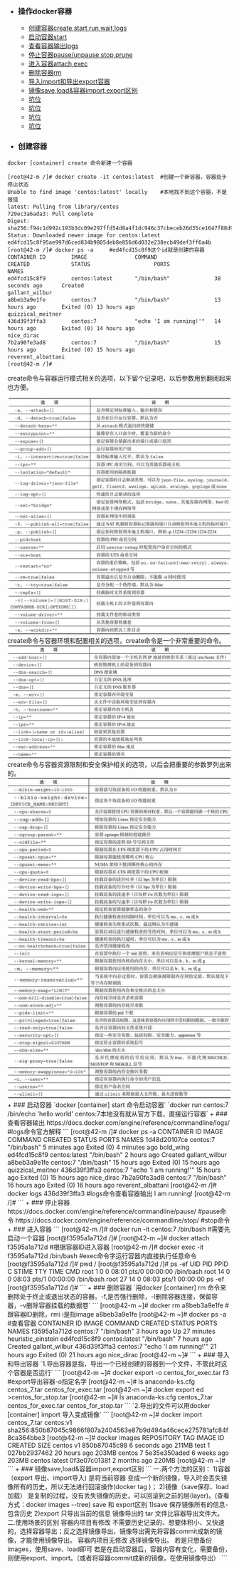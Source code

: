 + ### 操作docker容器
    + [创建容器create,start,run,wait,logs](#创建容器)
	+ [启动容器start](#启动容器)
	+ [查看容器输出logs](#查看容器输出)
	+ [停止容器pause/unpause,stop,prune](#停止容器)
	+ [进入容器attach,exec](#进入容器)
	+ [删除容器rm](#删除容器)
	+ [导入import和导出export容器](#导入和导出容器)
	+ [镜像save,load&容器import,export区别](#镜像save,load&容器import,export区别)
	+ [坑位](#坑位)
	+ [坑位](#坑位)
	+ [坑位](#坑位)
	+ [坑位](#坑位)
+ ### 创建容器
`docker [container] create 命令新建一个容器`    
```
[root@42-m /]# docker create -it centos:latest	#创建一个新容器，容器处于停止状态
Unable to find image 'centos:latest' locally	#本地找不到这个容器，不是报错
latest: Pulling from library/centos
729ec3a6ada3: Pull complete 
Digest: sha256:f94c1d992c193b3dc09e297ffd54d8a4f1dc946c37cbeceb26d35ce1647f88d9
Status: Downloaded newer image for centos:latest
ed4fcd15c8f95ae997d6ced834b9805deb8e856d6d032e238ecb49def3ff6a4b
[root@42-m /]# docker ps -a		#ed4fcd15c8f9这个id就是创建的容器
CONTAINER ID        IMAGE               COMMAND                  CREATED             STATUS                    PORTS               NAMES
ed4fcd15c8f9        centos:latest       "/bin/bash"              38 seconds ago      Created                                       gallant_wilbur
a8beb3a9e1fe        centos:7            "/bin/bash"              13 hours ago        Exited (0) 13 hours ago                       quizzical_meitner
436d39f3ffa3        centos:7            "echo 'I am running!'"   14 hours ago        Exited (0) 14 hours ago                       nice_dirac
7b2a90fe3ad8        centos:7            "/bin/bash"              15 hours ago        Exited (0) 15 hours ago                       reverent_albattani
[root@42-m /]#
```
create命令与容器运行模式相关的选项，以下留个记录吧，以后参数用到翻阅起来也方便。
<div align=center>
	<img src="https://github.com/Kingserch/Job-accumulation/blob/Docker/images/create1.jpg" > 
</div>  
create命令与容器环境和配置相关的选项，create命令是一个非常重要的命令。
<div align=center>
	<img src="https://github.com/Kingserch/Job-accumulation/blob/Docker/images/create2.jpg" > 
</div> 
create命令与容器资源限制和安全保护相关的选项，以后会把重要的参数罗列出来的。
<div align=center>
	<img src="https://github.com/Kingserch/Job-accumulation/blob/Docker/images/create3.jpg" > 
</div> 
+ ### 启动容器
`docker [container] start 命令启动容器`  
`docker run centos:7 /bin/echo 'hello world'   centos:7本地没有就从官方下载，直接运行容器`
+ ### 查看容器输出
https://docs.docker.com/engine/reference/commandline/logs/	#logs命令官方解释
```
[root@42-m /]# docker ps -a
CONTAINER ID        IMAGE               COMMAND                  CREATED             STATUS                     PORTS               NAMES
1d48d20107ce        centos:7            "/bin/bash"              5 minutes ago       Exited (0) 4 minutes ago                       bold_wing
ed4fcd15c8f9        centos:latest       "/bin/bash"              2 hours ago         Created                                        gallant_wilbur
a8beb3a9e1fe        centos:7            "/bin/bash"              15 hours ago        Exited (0) 15 hours ago                        quizzical_meitner
436d39f3ffa3        centos:7            "echo 'I am running!'"   15 hours ago        Exited (0) 15 hours ago                        nice_dirac
7b2a90fe3ad8        centos:7            "/bin/bash"              16 hours ago        Exited (0) 16 hours ago                        reverent_albattani
[root@42-m /]# docker logs 436d39f3ffa3		#logs命令查看容器输出
I am running!
[root@42-m /]#
```
+ ### 停止容器
https://docs.docker.com/engine/reference/commandline/pause/ #pause命令
https://docs.docker.com/engine/reference/commandline/stop/	#stop命令
+ ### 进入容器
```
[root@42-m /]# docker run -it centos:7 /bin/bash	#需要先启动一个容器
[root@f3595a1a712d /]#
[root@42-m ~]# docker attach f3595a1a712d		#根据容器ID进入容器
[root@42-m /]# docker exec -it f3595a1a712d /bin/bash	#exec命令字运行容器内直接执行任意命令
[root@f3595a1a712d /]# pwd
/
[root@f3595a1a712d /]# ps -ef
UID         PID   PPID  C STIME TTY          TIME CMD
root          1      0  0 08:01 pts/0    00:00:00 /bin/bash
root         14      0  0 08:03 pts/1    00:00:00 /bin/bash
root         27     14  0 08:03 pts/1    00:00:00 ps -ef
[root@f3595a1a712d /]#
```
+ ### 删除容器
`用docker [container] rm 命令来删除处于终止或退出状态的容器。-f,是否强行删除，-l删除容器连接，保留容器，-v删除容器挂载的数据卷`
```
[root@42-m ~]# docker rm a8beb3a9e1fe 		#跟容器ID删除，rmi i是指image 
a8beb3a9e1fe
[root@42-m ~]# docker ps -a		#查看容器
CONTAINER ID        IMAGE               COMMAND                  CREATED             STATUS                    PORTS               NAMES
f3595a1a712d        centos:7            "/bin/bash"              3 hours ago         Up 27 minutes                                 heuristic_einstein
ed4fcd15c8f9        centos:latest       "/bin/bash"              7 hours ago         Created                                       gallant_wilbur
436d39f3ffa3        centos:7            "echo 'I am running!'"   21 hours ago        Exited (0) 21 hours ago                       nice_dirac
[root@42-m ~]#
```
+ ### 导入和导出容器
`1.导出容器是指，导出一个已经创建的容器到一个文件，不管此时这个容器是否运行`
```
[root@42-m ~]# docker export -o centos_for_exec.tar f3	#export导出容器-o指定名字
[root@42-m ~]# ls
anaconda-ks.cfg  centos_7.tar  centos_for_exec.tar
[root@42-m ~]# docker export ed >centos_for_stop.tar
[root@42-m ~]# ls
anaconda-ks.cfg  centos_7.tar  centos_for_exec.tar  centos_for_stop.tar
```
`2.导出的文件可以用docker [container] import 导入变成镜像`
```
[root@42-m ~]# docker  import centos_7.tar centos:v1	
sha256:850b87045c9866f807a2404563e87b9d494a46cece275781afc84f8ca364bbe3
[root@42-m ~]# docker images
REPOSITORY          TAG                 IMAGE ID            CREATED             SIZE
centos              v1                  850b87045c98        6 seconds ago       211MB
test                1                   027bb2937462        20 hours ago        203MB
centos              7                   5e35e350aded        6 weeks ago         203MB
centos              latest              0f3e07c0138f        2 months ago        220MB
[root@42-m ~]#
```
+ ### 镜像save,load&容器import,export区别
```
一.两个方法的区别：
1)容器（export 导出、import导入) 是将当前容器 变成一个新的镜像，导入时会丢失镜像所有的历史，所以无法进行回滚操作(docker tag <LAYER ID> <IMAGE NAME>)；
2)镜像（save保存、load加载） 是复制的过程，没有丢失镜像的历史，可以回滚到之前的层(layer)。(查看方式：docker images --tree)
save 和 export区别
1)save 保存镜像所有的信息-包含历史
2)export 只导出当前的信息
镜像导出的 tar 文件比容器导出文件大。
二.使用场景的区别
容器内项目有修改
不需要历史记录的、想要体积小、又快速的，选择容器导出；反之选择镜像导出，镜像导出需先将容器commit成新的镜像，才能使用镜像导出。
容器内项目无修改
选择镜像导出。
若是只想备份images，使用save、load即可
若是在启动容器后，容器内容有变化，需要备份，则使用export、import。（或者将容器commit成新的镜像，在使用镜像导出）
```


